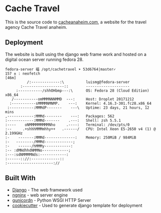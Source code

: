 # Cache Travel 
This is the source code to [cacheanaheim.com](https://cacheanaheim.com), a website for the travel agency Cache Travel anaheim. 



## Deployment

The website is built using the django web frame work and hosted on a digital ocean server running fedora 28. 

```
fedora-server 福 /opt/cachetravel ➤ 53d6764|master✓
157 ± : neofetch                                                          [46m]
          /:-------------:\          luismg@fedora-server
       :-------------------::        --------------------
     :-----------/shhOHbmp---:\      OS: Fedora 28 (Cloud Edition) x86_64
   /-----------omMMMNNNMMD  ---:     Host: Droplet 20171212
  :-----------sMMMMNMNMP.    ---:    Kernel: 4.16.3-301.fc28.x86_64
 :-----------:MMMdP-------    ---\   Uptime: 23 days, 21 hours, 12 mins
,------------:MMMd--------    ---:   Packages: 562
:------------:MMMd-------    .---:   Shell: zsh 5.5.1
:----    oNMMMMMMMMMNho     .----:   Terminal: /dev/pts/0
:--     .+shhhMMMmhhy++   .------/   CPU: Intel Xeon E5-2650 v4 (1) @ 2.199GHz
:-    -------:MMMd--------------:    Memory: 250MiB / 984MiB
:-   --------/MMMd-------------;
:-    ------/hMMMy------------:
:-- :dMNdhhdNMMNo------------;
:---:sdNMMMMNds:------------:
:------:://:-------------::
:---------------------://
```

## Built With

* [Django](https://www.djangoproject.com/) - The web framework used
* [ngninx](hhttps://www.nginx.com/) - web server engine
* [gunicordn](https://gunicorn.org/) - Python WSGI HTTP Server
* [cookiecutter](https://github.com/audreyr/cookiecutter) - Used to generate django template for deployment


